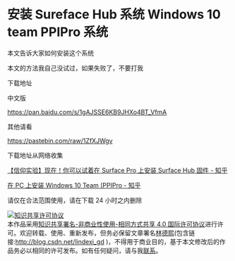 
# 安装 Sureface Hub 系统 Windows 10 team PPIPro 系统

本文告诉大家如何安装这个系统

<!--more-->



本文的方法我自己没试过，如果失败了，不要打我

下载地址

中文版

https://pan.baidu.com/s/1gAJSSE6KB9JHXo4BT_VfmA

其他请看

https://pastebin.com/raw/1ZfXJWgv

下载地址从网络收集

[【信仰实验】现在！你可以试着在 Surface Pro 上安装 Surface Hub 固件 - 知乎](https://zhuanlan.zhihu.com/p/21547311 )

[在 PC 上安装 Windows 10 Team (PPIPro - 知乎](https://zhuanlan.zhihu.com/p/21565278 )

请仅在合法范围使用，请在下载 24 小时之内删除





<a rel="license" href="http://creativecommons.org/licenses/by-nc-sa/4.0/"><img alt="知识共享许可协议" style="border-width:0" src="https://licensebuttons.net/l/by-nc-sa/4.0/88x31.png" /></a><br />本作品采用<a rel="license" href="http://creativecommons.org/licenses/by-nc-sa/4.0/">知识共享署名-非商业性使用-相同方式共享 4.0 国际许可协议</a>进行许可。欢迎转载、使用、重新发布，但务必保留文章署名[林德熙](http://blog.csdn.net/lindexi_gd)(包含链接:http://blog.csdn.net/lindexi_gd )，不得用于商业目的，基于本文修改后的作品务必以相同的许可发布。如有任何疑问，请与我[联系](mailto:lindexi_gd@163.com)。